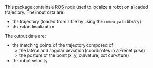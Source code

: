 This package contains a ROS node used to localize a robot on a loaded trajectory.
The input data are:

* the trajectory (loaded from a file by using the `romea_path` library)
* the robot localization

The output data are:

* the matching points of the trajectory composed of
  - the lateral and angular deviation (coordinates in a Frenet pose)
  - the posture of the point (x, y, curvature, dot curvature)
* the robot velocity
